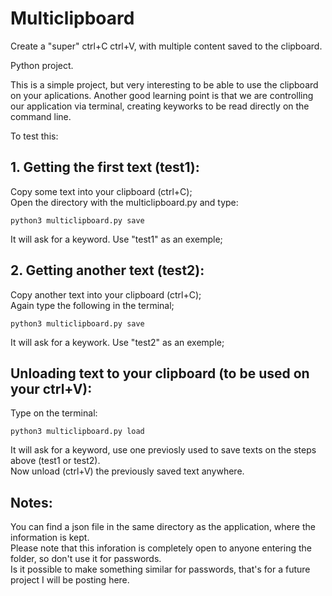 # Multiclipboard
Create a "super" ctrl+C ctrl+V, with multiple content saved to the clipboard.

Python project.

This is a simple project, but very interesting to be able to use the clipboard on your aplications. 
Another good learning point is that we are controlling our application via terminal, creating keyworks to be read directly on the command line.

To test this:

## 1. Getting the first text (test1):
  Copy some text into your clipboard (ctrl+C);  
  Open the directory with the multiclipboard.py and type:  
  ```
  python3 multiclipboard.py save
  ```
  It will ask for a keyword. Use "test1" as an exemple;  
  
## 2. Getting another text (test2):
  Copy another text into your clipboard (ctrl+C);  
  Again type the following in the terminal;  
  ```
  python3 multiclipboard.py save
  ```
  It will ask for a keywork. Use "test2" as an exemple;  
  
## Unloading text to your clipboard (to be used on your ctrl+V):
  Type on the terminal:  
  ```
  python3 multiclipboard.py load
  ```
  It will ask for a keyword, use one previosly used to save texts on the steps above (test1 or test2).  
  Now unload (ctrl+V) the previously saved text anywhere.  

## Notes:  
  You can find a json file in the same directory as the application, where the information is kept.  
  Please note that this inforation is completely open to anyone entering the folder, so don't use it for passwords.  
  Is it possible to make something similar for passwords, that's for a future project I will be posting here.  

